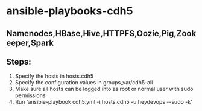 ansible-playbooks-cdh5
=========
Namenodes,HBase,Hive,HTTPFS,Oozie,Pig,Zookeeper,Spark <br />
<br />
Steps:<br />
------------------
1. Specify the hosts in hosts.cdh5 <br />
2. Specify the configuration values in groups_var/cdh5-all <br />
3. Make sure all hosts can be logged into as root or normal user with sudo permissions <br />
4. Run 'ansible-playbook cdh5.yml -i hosts.cdh5 -u heydevops --sudo -k' <br />

